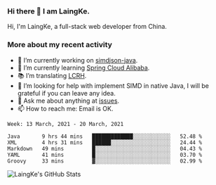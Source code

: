 ### Hi there 👋 I am LaingKe.

Hi, I'm LaingKe, a full-stack web developer from China.

### More about my recent activity

- 🔭 I’m currently working on [simdjson-java](https://github.com/laingke/simdjson-java).
- 🌱 I’m currently learning [Spring Cloud Alibaba](https://github.com/alibaba/spring-cloud-alibaba).
- :books: I’m translating [LCRH](https://github.com/LCTT/LCRH).
- 🤔 I’m looking for help with implement SIMD in native Java, I will be grateful if you can leave any idea.
- 💬 Ask me about anything at [issues](https://github.com/laingke/laingke/issues).
- 📫 How to reach me: Email is OK.

<!--START_SECTION:waka-->
```text
Week: 13 March, 2021 - 20 March, 2021

Java       9 hrs 44 mins   █████████████░░░░░░░░░░░░   52.48 % 
XML        4 hrs 31 mins   ██████░░░░░░░░░░░░░░░░░░░   24.44 % 
Markdown   49 mins         █░░░░░░░░░░░░░░░░░░░░░░░░   04.43 % 
YAML       41 mins         █░░░░░░░░░░░░░░░░░░░░░░░░   03.70 % 
Groovy     33 mins         ▓░░░░░░░░░░░░░░░░░░░░░░░░   02.99 % 
```
<!--END_SECTION:waka-->

![LaingKe's GitHub Stats](https://github-readme-stats.vercel.app/api?username=laingke&show_icons=true&theme=nightowl&count_private=true)
